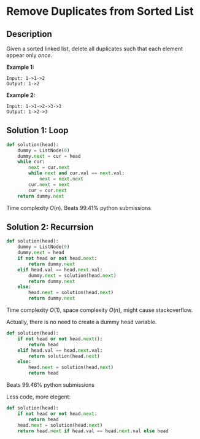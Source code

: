 # Remove Duplicates from Sorted List

## Description

Given a sorted linked list, delete all duplicates such that each element appear only *once*.

**Example 1:**

```
Input: 1->1->2
Output: 1->2
```

**Example 2:**

```
Input: 1->1->2->3->3
Output: 1->2->3
```

## Solution 1: Loop

```python
def solution(head):
    dummy = ListNode(0)
    dummy.next = cur = head
    while cur:
        next = cur.next
        while next and cur.val == next.val:
            next = next.next
        cur.next = next
        cur = cur.next
    return dummy.next
```

Time complexity $O(n)$. Beats 99.41% python submissions

## Solution 2: Recurrsion

```python
def solution(head):
    dummy = ListNode(0)
    dummy.next = head
    if not head or not head.next:
        return dummy.next
    elif head.val == head.next.val:
        dummy.next = solution(head.next)
        return dummy.next
    else:
        head.next = solution(head.next)
        return dummy.next
```

Time complexity $O(1)$, space complexity $O(n)$, might cause stackoverflow. 

Actually, there is no need to create a dummy head variable.

```python
def solution(head):
    if not head or not head.next():
        return head
    elif head.val == head.next.val:
        return solution(head.next)
    else:
        head.next = solution(head.next)
        return head
```

Beats 99.46% python submissions

Less code, more elegent:

```python
def solution(head):
    if not head or not head.next:
        return head
    head.next = solution(head.next)
    return head.next if head.val == head.next.val else head
```

